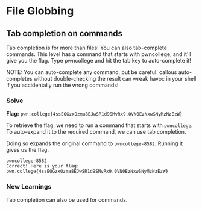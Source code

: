 # File Globbing

## Tab completion on commands
Tab completion is for more than files! You can also tab-complete commands. This level has a command that starts with pwncollege, and it'll give you the flag. Type pwncollege and hit the tab key to auto-complete it!

NOTE: You can auto-complete any command, but be careful: callous auto-completes without double-checking the result can wreak havoc in your shell if you accidentally run the wrong commands!


### Solve
**Flag:** `pwn.college{4ssEQGzxOzma8EJwSR1d9SMvRx9.0VN0EzNxwSNyMzNzEzW}`

To retrieve the flag, we need to run a command that starts with `pwncollege`. To auto-expand it to the required command, we can use tab completion.

Doing so expands the original command to `pwncollege-8582`. Running it gives us the flag.

```
pwncollege-8582 
Correct! Here is your flag:
pwn.college{4ssEQGzxOzma8EJwSR1d9SMvRx9.0VN0EzNxwSNyMzNzEzW}
```

### New Learnings

Tab completion can also be used for commands.